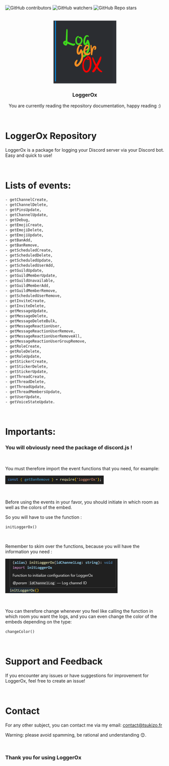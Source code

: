 ![GitHub contributors](https://img.shields.io/github/contributors/xTsuKiZox/loggerOx?color=0d0&style=for-the-badge)
![GitHub watchers](https://img.shields.io/github/watchers/xTsuKiZox/loggerOx?style=for-the-badge)
![GitHub Repo stars](https://img.shields.io/github/stars/xTsuKiZox/loggerOx?color=%23fa0&style=for-the-badge)

<br>
<div align="center">
  <img src="./github/icon.png" alt="Logo" width="200" height="200">
  <h3 align="center">LoggerOx</h3>
  <p align="center">You are currently reading the repository documentation, happy reading :)</p>
</div>
<br>

# LoggerOx Repository
LoggerOx is a package for logging your Discord server via your Discord bot. Easy and quick to use!

<br>

# Lists of events:
```
- getChannelCreate, 
- getChannelDelete, 
- getPinsUpdate, 
- getChannelUpdate,
- getDebug, 
- getEmojiCreate, 
- getEmojiDelete, 
- getEmojiUpdate, 
- getBanAdd, 
- getBanRemove, 
- getScheduledCreate, 
- getScheduledDelete, 
- getScheduledUpdate, 
- getScheduledUserAdd, 
- getGuildUpdate, 
- getGuildMemberUpdate, 
- getGuildUnavailable, 
- getGuildMemberAdd, 
- getGuildMemberRemove, 
- getScheduledUserRemove,
- getInviteCreate, 
- getInviteDelete, 
- getMessageUpdate, 
- getMessageDelete, 
- getMessageDeleteBulk, 
- getMessageReactionUser, 
- getMessageReactionUserRemove, 
- getMessageReactionUserRemoveAll, 
- getMessageReactionUserGroupRemove, 
- getRoleCreate, 
- getRoleDelete, 
- getRoleUpdate, 
- getStickerCreate, 
- getStickerDelete, 
- getStickerUpdate,
- getThreadCreate, 
- getThreadDelete, 
- getThreadUpdate, 
- getThreadMembersUpdate, 
- getUserUpdate, 
- getVoiceStateUpdate.
```

<br>

# Importants:

### You will obviously need the package of discord.js !

<br>  

You must therefore import the event functions that you need, for example:

![import](./github/importEventFunction.png)

<br>

Before using the events in your favor, you should initiate in which room as well as the colors of the embed.

So you will have to use the function :
```
initLoggerOx()
```
<br>

Remember to skim over the functions, because you will have the information you need :

![Hover over the functions](./github/hoverFunctions.png)

<br>

You can therefore change whenever you feel like calling the function in which room you want the logs, and you can even change the color of the embeds depending on the type:

```
changeColor()
```
<br>  

# Support and Feedback
If you encounter any issues or have suggestions for improvement for LoggerOx, feel free to create an issue!

<br>

# Contact
For any other subject, you can contact me via my email: contact@tsukizo.fr

Warning: please avoid spamming, be rational and understanding 😊.

<br>

### Thank you for using LoggerOx
